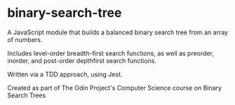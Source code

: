 # binary-search-tree

A JavaScript module that builds a balanced binary search tree from an array of numbers.

Includes level-order breadth-first search functions, as well as preorder, inorder, and post-order depthfirst search functions.

Written via a TDD approach, using Jest.

Created as part of The Odin Project's Computer Science course on Binary Search Trees
